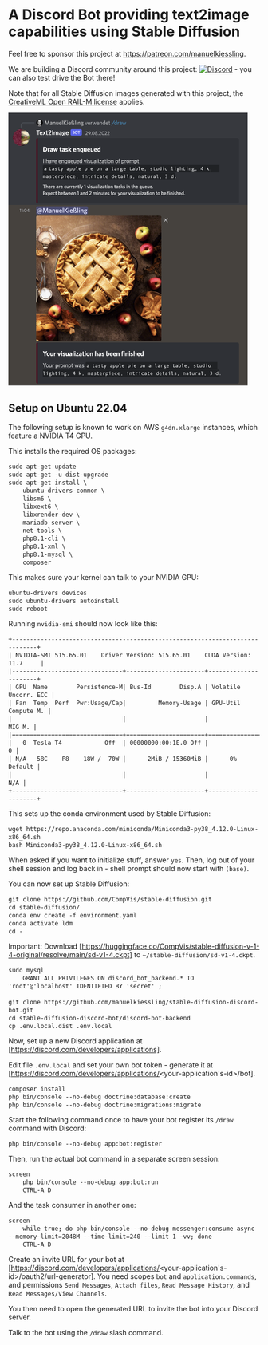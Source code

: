 # A Discord Bot providing text2image capabilities using Stable Diffusion

Feel free to sponsor this project at https://patreon.com/manuelkiessling.

We are building a Discord community around this project: [![Discord](https://badgen.net/badge/icon/discord?icon=discord&label)](https://discord.gg/nsfeutx35z) - you can also test drive the Bot there!

Note that for all Stable Diffusion images generated with this project, the [CreativeML Open RAIL-M license](https://github.com/CompVis/stable-diffusion/blob/main/LICENSE) applies.

<img alt="A Discord session with a message exchange between a user and the Stable Diffusion Discord Bot" src="https://github.com/manuelkiessling/stable-diffusion-discord-bot/raw/main/github-assets/screenshot.png?raw=true" width="480">

## Setup on Ubuntu 22.04

The following setup is known to work on AWS `g4dn.xlarge` instances, which feature a NVIDIA T4 GPU.

This installs the required OS packages:

    sudo apt-get update
    sudo apt-get -u dist-upgrade
    sudo apt-get install \
        ubuntu-drivers-common \
        libsm6 \
        libxext6 \
        libxrender-dev \
        mariadb-server \
        net-tools \
        php8.1-cli \
        php8.1-xml \
        php8.1-mysql \
        composer

This makes sure your kernel can talk to your NVIDIA GPU:

    ubuntu-drivers devices
    sudo ubuntu-drivers autoinstall
    sudo reboot

Running `nvidia-smi` should now look like this:

    +-----------------------------------------------------------------------------+
    | NVIDIA-SMI 515.65.01    Driver Version: 515.65.01    CUDA Version: 11.7     |
    |-------------------------------+----------------------+----------------------+
    | GPU  Name        Persistence-M| Bus-Id        Disp.A | Volatile Uncorr. ECC |
    | Fan  Temp  Perf  Pwr:Usage/Cap|         Memory-Usage | GPU-Util  Compute M. |
    |                               |                      |               MIG M. |
    |===============================+======================+======================|
    |   0  Tesla T4            Off  | 00000000:00:1E.0 Off |                    0 |
    | N/A   58C    P8    18W /  70W |      2MiB / 15360MiB |      0%      Default |
    |                               |                      |                  N/A |
    +-------------------------------+----------------------+----------------------+

This sets up the conda environment used by Stable Diffusion:

    wget https://repo.anaconda.com/miniconda/Miniconda3-py38_4.12.0-Linux-x86_64.sh
    bash Miniconda3-py38_4.12.0-Linux-x86_64.sh

When asked if you want to initialize stuff, answer `yes`.
Then, log out of your shell session and log back in - shell prompt should now start with `(base)`.

You can now set up Stable Diffusion:

    git clone https://github.com/CompVis/stable-diffusion.git
    cd stable-diffusion/
    conda env create -f environment.yaml
    conda activate ldm
    cd -

Important: Download [https://huggingface.co/CompVis/stable-diffusion-v-1-4-original/resolve/main/sd-v1-4.ckpt] to `~/stable-diffusion/sd-v1-4.ckpt`.

    sudo mysql
        GRANT ALL PRIVILEGES ON discord_bot_backend.* TO 'root'@'localhost' IDENTIFIED BY 'secret' ;

    git clone https://github.com/manuelkiessling/stable-diffusion-discord-bot.git
    cd stable-diffusion-discord-bot/discord-bot-backend
    cp .env.local.dist .env.local

Now, set up a new Discord application at [https://discord.com/developers/applications].

Edit file `.env.local` and set your own bot token - generate it at [https://discord.com/developers/applications/<your-application's-id>/bot].

    composer install
    php bin/console --no-debug doctrine:database:create
    php bin/console --no-debug doctrine:migrations:migrate

Start the following command once to have your bot register its `/draw` command with Discord:

    php bin/console --no-debug app:bot:register

Then, run the actual bot command in a separate screen session:

    screen
        php bin/console --no-debug app:bot:run
        CTRL-A D

And the task consumer in another one:

    screen
        while true; do php bin/console --no-debug messenger:consume async --memory-limit=2048M --time-limit=240 --limit 1 -vv; done
        CTRL-A D

Create an invite URL for your bot at [https://discord.com/developers/applications/<your-application's-id>/oauth2/url-generator]. You need scopes `bot` and `application.commands`, and permissions `Send Messages`, `Attach files`, `Read Message History`, and `Read Messages/View Channels`.

You then need to open the generated URL to invite the bot into your Discord server.

Talk to the bot using the `/draw` slash command.

